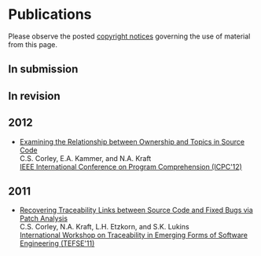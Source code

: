 Publications
============
Please observe the posted [copyright notices](../copyright) governing the use of material from
this page.

In submission
-------------

In revision
-----------

2012
----
* [Examining the Relationship between Ownership and Topics in Source Code](http://software.eng.ua.edu/reports/SERG-2012-01)
  <br /> C.S. Corley, E.A. Kammer, and N.A. Kraft
  <br /> [IEEE International Conference on Program Comprehension (ICPC'12)](http://icpc12.sosy-lab.org/)


2011
----
* [Recovering Traceability Links between Source Code and Fixed Bugs via Patch
  Analysis](http://dx.doi.org/10.1145/1987856.1987863)
  <br /> C.S. Corley, N.A. Kraft, L.H. Etzkorn, and S.K. Lukins
  <br /> [International Workshop on Traceability in Emerging Forms of Software
  Engineering (TEFSE'11)](http://www.cs.wm.edu/semeru/tefse2011)
